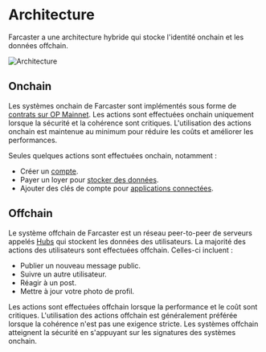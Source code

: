 # Architecture

Farcaster a une architecture hybride qui stocke l'identité onchain et les données offchain.

![Architecture](/assets/architecture.png)

## Onchain

Les systèmes onchain de Farcaster sont implémentés sous forme de [contrats sur OP Mainnet](./contracts.md). Les actions sont effectuées onchain uniquement lorsque la sécurité et la cohérence sont critiques. L'utilisation des actions onchain est maintenue au minimum pour réduire les coûts et améliorer les performances.

Seules quelques actions sont effectuées onchain, notamment :

- Créer un [compte](../what-is-farcaster/accounts.md).
- Payer un loyer pour [stocker des données](../what-is-farcaster/messages.md#storage).
- Ajouter des clés de compte pour [applications connectées](../what-is-farcaster/apps.md#connected-apps).

## Offchain

Le système offchain de Farcaster est un réseau peer-to-peer de serveurs appelés [Hubs](./hubs.md) qui stockent les données des utilisateurs. La majorité des actions des utilisateurs sont effectuées offchain. Celles-ci incluent :

- Publier un nouveau message public.
- Suivre un autre utilisateur.
- Réagir à un post.
- Mettre à jour votre photo de profil.

Les actions sont effectuées offchain lorsque la performance et le coût sont critiques. L'utilisation des actions offchain est généralement préférée lorsque la cohérence n'est pas une exigence stricte. Les systèmes offchain atteignent la sécurité en s'appuyant sur les signatures des systèmes onchain.